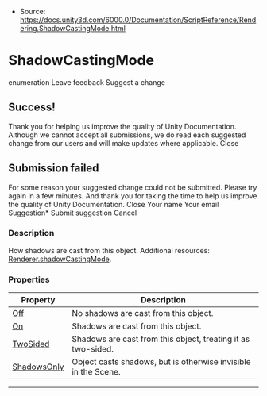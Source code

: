 * Source: https://docs.unity3d.com/6000.0/Documentation/ScriptReference/Rendering.ShadowCastingMode.html

# ShadowCastingMode
enumeration
Leave feedback
Suggest a change
## Success!
Thank you for helping us improve the quality of Unity Documentation. Although we cannot accept all submissions, we do read each suggested change from our users and will make updates where applicable.
Close
## Submission failed
For some reason your suggested change could not be submitted. Please <a>try again</a> in a few minutes. And thank you for taking the time to help us improve the quality of Unity Documentation.
Close
Your name Your email Suggestion* Submit suggestion
Cancel
### Description
How shadows are cast from this object.
Additional resources: [Renderer.shadowCastingMode](https://docs.unity3d.com/6000.0/Documentation/ScriptReference/Renderer-shadowCastingMode.html).
### Properties
Property | Description  
---|---  
[Off](https://docs.unity3d.com/6000.0/Documentation/ScriptReference/Rendering.ShadowCastingMode.Off.html) | No shadows are cast from this object.  
[On](https://docs.unity3d.com/6000.0/Documentation/ScriptReference/Rendering.ShadowCastingMode.On.html) | Shadows are cast from this object.  
[TwoSided](https://docs.unity3d.com/6000.0/Documentation/ScriptReference/Rendering.ShadowCastingMode.TwoSided.html) | Shadows are cast from this object, treating it as two-sided.  
[ShadowsOnly](https://docs.unity3d.com/6000.0/Documentation/ScriptReference/Rendering.ShadowCastingMode.ShadowsOnly.html) | Object casts shadows, but is otherwise invisible in the Scene.  
* * *
